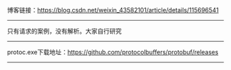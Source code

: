 博客链接：https://blog.csdn.net/weixin_43582101/article/details/115696541

---

只有请求的案例，没有解析。大家自行研究

---

protoc.exe下载地址：https://github.com/protocolbuffers/protobuf/releases

---




